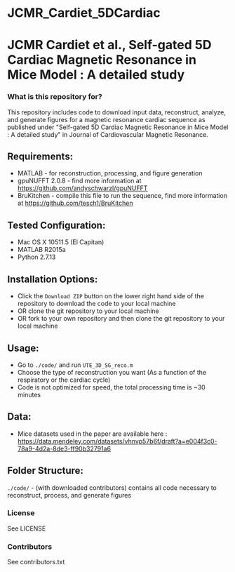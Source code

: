 # JCMR_Cardiet_5DCardiac #

JCMR Cardiet et al., Self-gated 5D Cardiac Magnetic Resonance in Mice Model : A detailed study
=============================

### What is this repository for? ###
This repository includes code to download input data, reconstruct, analyze, and generate figures for a magnetic resonance cardiac sequence as published under "Self-gated 5D Cardiac Magnetic Resonance in Mice Model : A detailed study" in Journal of Cardiovascular Magnetic Resonance.

Requirements:
-------------
* MATLAB  - for reconstruction, processing, and figure generation
* gpuNUFFT 2.0.8 - find more information at https://github.com/andyschwarzl/gpuNUFFT 
* BruKitchen - compile this file to run the sequence, find more information at https://github.com/tesch1/BruKitchen

Tested Configuration:
---------------------
* Mac OS X 10511.5 (El Capitan)
* MATLAB R2015a
* Python 2.7.13

Installation Options:
---------------------
* Click the `Download ZIP` button on the lower right hand side of the repository to download the code to your local machine
* OR clone the git repository to your local machine
* OR fork to your own repository and then clone the git repository to your local machine

Usage:
------
* Go to `./code/` and run `UTE_3D_SG_reco.m`
* Choose the type of reconstruction you want (As a function of the respiratory or the cardiac cycle)
* Code is not optimized for speed, the total processing time is ~30 minutes

Data:
------
* Mice datasets used in the paper are available here : https://data.mendeley.com/datasets/vhnvp57b6f/draft?a=e004f3c0-78a9-4d2a-8de3-ff90b32791a6

Folder Structure:
--------

`./code/` - (with downloaded contributors) contains all code necessary to reconstruct, process, and generate figures


### License ###

See LICENSE

### Contributors ###

See contributors.txt


